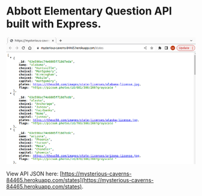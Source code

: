# Abbott Elementary Question API built with Express.

![Question API](screenshot.png)

View API JSON here: [https://mysterious-caverns-84465.herokuapp.com/states](https://mysterious-caverns-84465.herokuapp.com/states).

